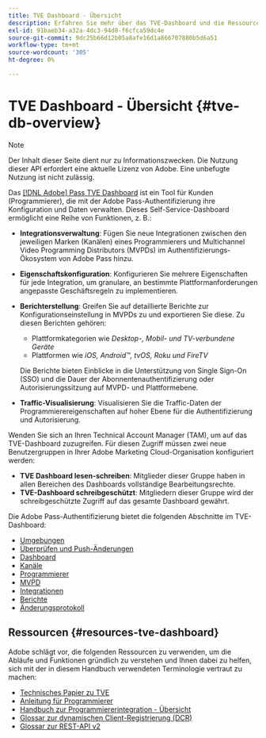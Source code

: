```yaml
---
title: TVE Dashboard - Übersicht
description: Erfahren Sie mehr über das TVE-Dashboard und die Ressourcen.
exl-id: 91baeb34-a32a-4dc3-94d8-f6cfca59dc4e
source-git-commit: 9dc25b66d12b05a8afe16d1a866707880b5d6a51
workflow-type: tm+mt
source-wordcount: '305'
ht-degree: 0%

---
```


# TVE Dashboard - Übersicht {#tve-db-overview}

>[!NOTE]
>
>Der Inhalt dieser Seite dient nur zu Informationszwecken. Die Nutzung dieser API erfordert eine aktuelle Lizenz von Adobe. Eine unbefugte Nutzung ist nicht zulässig.

Das [[!DNL Adobe] Pass TVE Dashboard](https://experience.adobe.com/pass/authentication) ist ein Tool für Kunden (Programmierer), die mit der Adobe Pass-Authentifizierung ihre Konfiguration und Daten verwalten. Dieses Self-Service-Dashboard ermöglicht eine Reihe von Funktionen, z. B.:

* **Integrationsverwaltung**: Fügen Sie neue Integrationen zwischen den jeweiligen Marken (Kanälen) eines Programmierers und Multichannel Video Programming Distributors (MVPDs) im Authentifizierungs-Ökosystem von Adobe Pass hinzu.

* **Eigenschaftskonfiguration**: Konfigurieren Sie mehrere Eigenschaften für jede Integration, um granulare, an bestimmte Plattformanforderungen angepasste Geschäftsregeln zu implementieren.

* **Berichterstellung**: Greifen Sie auf detaillierte Berichte zur Konfigurationseinstellung in MVPDs zu und exportieren Sie diese. Zu diesen Berichten gehören:
   * Plattformkategorien wie *Desktop-, Mobil- und TV-verbundene Geräte*
   * Plattformen wie *iOS, Android™, tvOS, Roku und FireTV*

  Die Berichte bieten Einblicke in die Unterstützung von Single Sign-On (SSO) und die Dauer der Abonnentenauthentifizierung oder Autorisierungssitzung auf MVPD- und Plattformebene.

* **Traffic-Visualisierung**: Visualisieren Sie die Traffic-Daten der Programmierereigenschaften auf hoher Ebene für die Authentifizierung und Autorisierung.

Wenden Sie sich an Ihren Technical Account Manager (TAM), um auf das TVE-Dashboard zuzugreifen. Für diesen Zugriff müssen zwei neue Benutzergruppen in Ihrer Adobe Marketing Cloud-Organisation konfiguriert werden:

* **TVE Dashboard lesen-schreiben**: Mitglieder dieser Gruppe haben in allen Bereichen des Dashboards vollständige Bearbeitungsrechte.
* **TVE-Dashboard schreibgeschützt**: Mitgliedern dieser Gruppe wird der schreibgeschützte Zugriff auf das gesamte Dashboard gewährt.

Die Adobe Pass-Authentifizierung bietet die folgenden Abschnitte im TVE-Dashboard:

* [Umgebungen](/help/authentication/user-guide-tve-dashboard/tve-dashboard-environments.md)
* [Überprüfen und Push-Änderungen](/help/authentication/user-guide-tve-dashboard/tve-dashboard-review-push-changes.md)
* [Dashboard](/help/authentication/user-guide-tve-dashboard/tve-dashboard-home.md)
* [Kanäle](/help/authentication/user-guide-tve-dashboard/tve-dashboard-channels.md)
* [Programmierer](/help/authentication/user-guide-tve-dashboard/tve-dashboard-programmers.md)
* [MVPD](/help/authentication/user-guide-tve-dashboard/tve-dashboard-mvpds.md)
* [Integrationen](/help/authentication/user-guide-tve-dashboard/tve-dashboard-integrations.md)
* [Berichte](/help/authentication/user-guide-tve-dashboard/tve-dashboard-reports.md)
* [Änderungsprotokoll](/help/authentication/user-guide-tve-dashboard/tve-dashboard-changes-log.md)

## Ressourcen {#resources-tve-dashboard}

Adobe schlägt vor, die folgenden Ressourcen zu verwenden, um die Abläufe und Funktionen gründlich zu verstehen und Ihnen dabei zu helfen, sich mit der in diesem Handbuch verwendeten Terminologie vertraut zu machen:

* [Technisches Papier zu TVE](/help/authentication/kickstart/technical-paper.md)
* [Anleitung für Programmierer](/help/authentication/kickstart/programmer-kickstart-guide.md)
* [Handbuch zur Programmiererintegration - Übersicht](/help/authentication/integration-guide-programmers/programmer-integration-guide-overview.md)
* [Glossar zur dynamischen Client-Registrierung (DCR)](/help/authentication/integration-guide-programmers/rest-apis/rest-api-dcr/dynamic-client-registration-glossary.md)
* [Glossar zur REST-API v2](/help/authentication/integration-guide-programmers/rest-apis/rest-api-v2/rest-api-v2-glossary.md)
